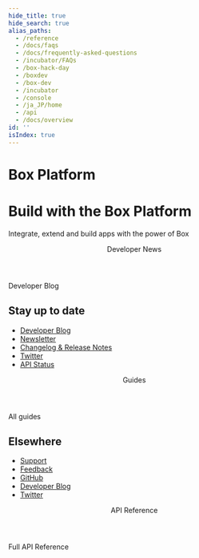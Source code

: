 ```yaml
---
hide_title: true
hide_search: true
alias_paths:
  - /reference
  - /docs/faqs
  - /docs/frequently-asked-questions
  - /incubator/FAQs
  - /box-hack-day
  - /boxdev
  - /box-dev
  - /incubator
  - /console
  - /ja_JP/home
  - /api
  - /docs/overview
id: ''
isIndex: true
---
```


# Box Platform

<Hero search>

# Build with the Box Platform

Integrate, extend and build apps with the power of Box

</Hero>

<Centered wide>

<Header stroke to='/guides'>
Developer News

</Header>

<BlogCards >

</BlogCards>

<More to='https://medium.com/box-developer-blog' right>
Developer Blog

</More>

</Centered>

<Dark>

<Centered wide>

<HorizontalList centered>

## Stay up to date

* [Developer Blog](https://medium.com/box-developer-blog)
* [Newsletter](page://newsletter)
* [Changelog & Release Notes](page://changelog)
* [Twitter](https://twitter.com/boxplatform/)
* [API Status](https://status.box.com/)

</HorizontalList>

</Centered>

</Dark>

<Centered wide>

<Header stroke to='/guides'>
Guides

</Header>

<GuideCategories limit='8' >

</GuideCategories>

<More to='/{locale}/guides' right>
All guides

</More>

</Centered>

<Dark>

<Centered wide>

<HorizontalList centered>

## Elsewhere

* [Support](page://support)
* [Feedback](https://pulse.box.com/forums//%20909778-product-feedback?category_id=330838)
* [GitHub](https://github.com/box)
* [Developer Blog](https://medium.com/box-developer-blog)
* [Twitter](https://twitter.com/boxplatform/)

</HorizontalList>

</Centered>

</Dark>

<Centered wide>

<Header stroke to='/guides'>
API Reference

</Header>

<ReferenceCategories limit='3' >

</ReferenceCategories>

<More to='/{locale}/reference/list' right>
Full API Reference

</More>

</Centered>
